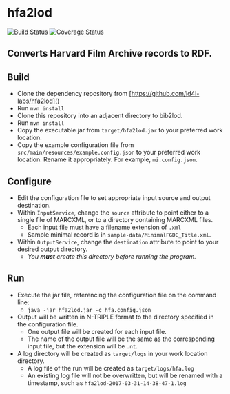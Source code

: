 # hfa2lod

[![Build Status](https://travis-ci.org/ld4l-labs/hfa2lod.svg?branch=develop)](https://travis-ci.org/ld4l-labs/hfa2lod)
[![Coverage Status](https://coveralls.io/repos/github/ld4l-labs/hfa2lod/badge.svg?branch=develop)](https://coveralls.io/github/ld4l-labs/hfa2lod)

## Converts Harvard Film Archive records to RDF.
  
## Build
* Clone the dependency repository from [https://github.com/ld4l-labs/hfa2lod]()
* Run `mvn install`
* Clone this repository into an adjacent directory to bib2lod.
* Run `mvn install`
* Copy the executable jar from `target/hfa2lod.jar` to your preferred work location.
* Copy the example configuration file from `src/main/resources/example.config.json` to your preferred work location. Rename it appropriately. For example, `mi.config.json`.

## Configure
* Edit the configuration file to set appropriate input source and output destination.
* Within `InputService`, change the `source` attribute to point either to a single file of MARCXML, or to a directory containing MARCXML files.
  * Each input file must have a filename extension of `.xml`
  * Sample minimal record is in `sample-data/MinimalFGDC_Title.xml`.
* Within `OutputService`, change the `destination` attribute to point to your desired output directory. 
  * _You **must** create this directory before running the program._

## Run
* Execute the jar file, referencing the configuration file on the command line:
  * `java -jar hfa2lod.jar -c hfa.config.json`
* Output will be written in N-TRIPLE format to the directory specified in the configuration file. 
  * One output file will be created for each input file. 
  * The name of the output file will be the same as the corresponding input file, but the extension will be `.nt`.
* A log directory will be created as `target/logs` in your work location directory. 
  * A log file of the run will be created as `target/logs/hfa.log`
  * An existing log file will not be overwritten, but will be renamed with a timestamp, such as `hfa2lod-2017-03-31-14-38-47-1.log`
